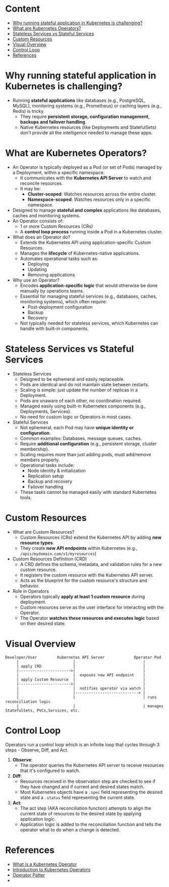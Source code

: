 # Content

- [Why running stateful application in Kubernetes is challenging?](#why-running-stateful-application-in-kubernetes-is-challenging)
- [What are Kubernetes Operators?](#what-are-kubernetes-operators)
- [Stateless Services vs Stateful Services](#stateless-services-vs-stateful-services)
- [Custom Resources](#custom-resources)
- [Visual Overview](#visual-overview)
- [Control Loop](#control-loop)
- [References](#references)

# Why running stateful application in Kubernetes is challenging?

- Running **stateful applications** like databases (e.g., PostgreSQL, MySQL), monitoring systems (e.g., Prometheus) or caching layers (e.g., Redis) is tricky.
  - They require **persistent storage, configuration management, backups and failover handling**.
  - Native Kubernetes resources (like Deployments and StatefulSets) don't provide all the intelligence needed to manage these apps.

# What are Kubernetes Operators?

- An Operator is typically deployed as a Pod (or set of Pods) managed by a Deployment, within a specific namespace.
  - It communicates with the **Kubernetes API Server** to watch and reconcile resources.
  - It may be:
    - **Cluster-scoped**: Watches resources across the entire cluster.
    - **Namespace-scoped**: Watches resources only in a specific namespace.
- Designed to manage **stateful and complex** applications like databases, caches and monitoring systems.
- An Operator consists of:
  - 1 or more Custom Resources (CRs)
  - A **control loop process** running inside a Pod in a Kubernetes cluster.
- What does an Operator do?
  - Extends the Kubernetes API using application-specific Custom Resources.
  - Manages the **lifecycle** of Kubernetes-native applications.
  - Automates operational tasks such as:
    - Deploying
    - Updating
    - Removing applications
- Why use an Operator?
  - Encodes **application-specific logic** that would otherwise be done manually by operations teams.
  - Essential for managing stateful services (e.g., databases, caches, monitoring systems), which often require:
    - Post-deployment configuration
    - Backup
    - Recovery
  - Not typically needed for stateless services, which Kubernetes can handle with built-in components.

# Stateless Services vs Stateful Services

- Stateless Services
  - Designed to be ephemeral and easily replaceable.
  - Pods are identical and do not maintain state between restarts.
  - Scaling is simple: just update the number of replicas in a Deployment.
  - Pods are unaware of each other, no coordination required.
  - Managed easily using built-in Kubernetes components (e.g., Deployments, Services).
  - No need for custom logic or Operators in most cases.
- Stateful Services
  - Not ephemeral, each Pod may have **unique identity or configuration**.
  - Common examples: Databases, message queues, caches.
  - Require **additional configuration** (e.g., persistent storage, cluster membership).
  - Scaling requires more than just adding pods, must add/remove members properly.
  - Operational tasks include:
    - Node identity & initialization
    - Replication setup
    - Backup and recovery
    - Failover handling
  - These tasks cannot ba managed easily with standard Kubernetes tools.

# Custom Resources

- What are Custom Resources?
  - Custom Resources (CRs) extend the Kubernetes API by adding **new resource types**.
  - They create **new API endpoints** within Kubernetes (e.g., `/apis/mydomain.com/v1/myresources`)
- Custom Resources Definition (CRD)
  - A CRD defines the schema, metadata, and validation rules for a new custom resource.
  - It registers the custom resource with the Kubernetes API server.
  - Acts as the blueprint for the custom resource's structure and behavior.
- Role in Operators
  - Operators typically **apply at least 1 custom resource** during deployment.
  - Custom resources serve as the user interface for interacting with the Operator.
  - The Operator **watches these resources and executes logic** based on their desired state.

# Visual Overview

```
Developer/User         Kubernetes API Server             Operator Pod
     |                        |                              |
     | apply CRD              |                              |
     |----------------------->|                              |
     |                        |  exposes new API endpoint    |
     | apply Custom Resource  |                              |
     |----------------------->|                              |
     |                        |  notifies operator via watch |
     |                        |----------------------------> |
     |                        |                              | runs reconciliation logic
     |                        |                              | manages StatefulSets, PVCs,Services, etc.
```

# Control Loop

Operators run a control loop which is an infinite loop that cycles through 3 steps - Observe, Diff, and Act.

1. **Observe**:
   - The operator queries the Kubernetes API server to receive resources that it's configured to watch.
2. **Diff**:
   - Resources received in the observation step are checked to see if they have changed and if current and desired states match.
   - Most Kubernetes objects have a `.spec` field representing the desired state and a `.status` field representing the current state.
3. **Act**:
   - The act step (AKA reconciliation function) attempts to align the current state of resources to the desired state by applying application logic.
   - Application logic is added to the reconciliation function and tells the operator what to do when a change is detected.

# References

- [What is a Kubernetes Operator](https://konghq.com/blog/learning-center/what-is-a-kubernetes-operator)
- [Introduction to Kubernetes Operators](https://sdbrett.com/post/2021-01-27-kubernetes-operators/)
- [Operator Patter](https://kubernetes.io/docs/concepts/extend-kubernetes/operator/)
-
